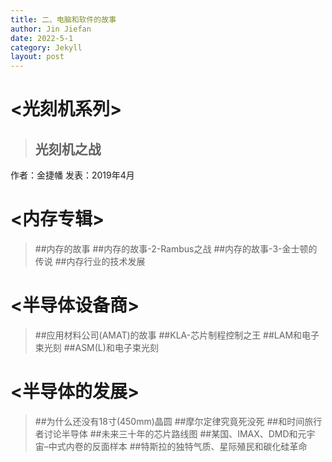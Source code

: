 ```yaml
---
title: 二、电脑和软件的故事
author: Jin Jiefan
date: 2022-5-1
category: Jekyll
layout: post
---
```

# <光刻机系列>
> ## 光刻机之战

作者：金捷幡
发表：2019年4月


# <内存专辑>
> ##内存的故事
> ##内存的故事-2-Rambus之战
> ##内存的故事-3-金士顿的传说
> ##内存行业的技术发展
# <半导体设备商>
> ##应用材料公司(AMAT)的故事
> ##KLA-芯片制程控制之王
> ##LAM和电子束光刻
> ##ASM(L)和电子束光刻
# <半导体的发展>
> ##为什么还没有18寸(450mm)晶圆
> ##摩尔定律究竟死没死
> ##和时间旅行者讨论半导体
> ##未来三十年的芯片路线图
> ##某国、IMAX、DMD和元宇宙–中式内卷的反面样本
> ##特斯拉的独特气质、星际殖民和碳化硅革命

